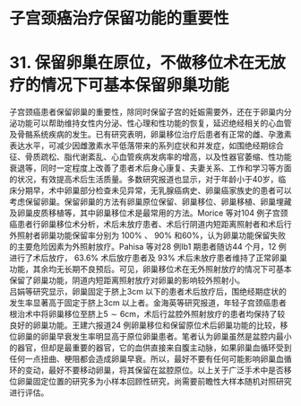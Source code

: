 # 子宫颈癌治疗保留功能的重要性  
# 31. 保留卵巢在原位，不做移位术在无放疗的情况下可基本保留卵巢功能  
子宫颈癌患者保留卵巢的重要性，除同时保留子宫的妊娠需要外，还在于卵巢内分泌功能可以帮助维持女性内分泌、性心理和性功能的恢复，延迟绝经相关的心血管及骨骼系统疾病的发生。已有研究表明，卵巢移位治疗后患者有正常的雌、孕激素表达水平，可减少因雌激素水平低落带来的系列症状和并发症，如围绝经期综合征、骨质疏松、脂代谢紊乱、心血管疾病发病率的增高，以及性器官萎缩、性功能衰退等，同时一定程度上改善了患者术后身心康复、夫妻关系、工作和学习等方面的状况，有效提高术后生活质量。多数研究报道也显示，对于年龄小于40岁，临床分期早，术中卵巢部分检查未见异常，无乳腺癌病史、卵巢癌家族史的患者可以考虑保留卵巢。保留卵巢的方法有卵巢原位保留、卵巢移位、卵巢移植、卵巢埋藏及卵巢皮质移植等，其中卵巢移位术是最常用的方法。Morice 等对104 例子宫颈癌患者行卵巢移位术分析，术后未放疗患者、术后行阴道内短距离照射者和术后行外照射者卵巢功能保留率分别为 $100\%$ 、 $90\%$ 和$60\%$，认为卵巢功能保留失败的主要危险因素为外照射放疗。Pahisa 等对28 例Ⅰb1 期患者随访44 个月，12 例进行了术后放疗， $63.6\%$ 术后放疗患者及 $93\%$ 术后未放疗患者维持了正常卵巢 功能，其余均无长期不良预后。可见，卵巢移位术在无外照射放疗的情况下可基本保留了卵巢功能，阴道内短距离照射放疗对卵巢的影响较外照射小。  
吕娟等研究显示，卵巢固定于脐上3cm 以下的患者术后放疗后，围绝经期症状的发生率显著高于固定于脐上3cm 以上者。金海英等研究报道，年轻子宫颈癌患者根治术中将卵巢移位至脐上$5\sim6\mathrm{cm}$，术后行盆腔外照射放疗的患者均保持了较良好的卵巢功能。王建六报道24 例卵巢移位和保留原位术后卵巢功能的比较，移位卵巢的卵巢早衰发生率明显高于原位卵巢患者。笔者认为卵巢虽然是盆腔内最小的器官，但却是最重要的器官，它的血供直接来自腹主动脉，如果卵巢血循环受到任何一点扭曲、梗阻都会造成卵巢早衰。所以，最好不要有任何可能影响卵巢血循环的变动，最好不要移动卵巢，将其保留在盆腔原位。以上关于广泛手术中是否移位卵巢固定位置的研究多为小样本回顾性研究，尚需要前瞻性大样本随机对照研究进行评估。  